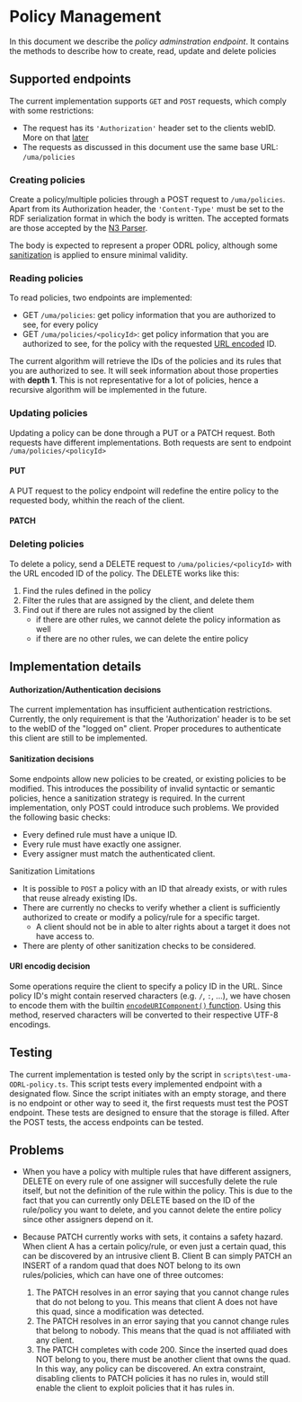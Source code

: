 # Policy Management
In this document we describe the *policy adminstration endpoint*.
It contains the methods to describe how to create, read, update and delete policies

## Supported endpoints
The current implementation supports `GET` and `POST` requests, which comply with some restrictions:
- The request has its `'Authorization'` header set to the clients webID. More on that [later](#authorizationauthentication-decisions)
- The requests as discussed in this document use the same base URL: `/uma/policies`

### Creating policies
Create a policy/multiple policies through a POST request to `/uma/policies`. Apart from its Authorization header, the `'Content-Type'` must be set to the RDF serialization format in which the body is written. The accepted formats are those accepted by the [N3 Parser](https://github.com/rdfjs/N3.js/?tab=readme-ov-file#parsing).

The body is expected to represent a proper ODRL policy, although some [sanitization](#sanitization-decisions) is applied to ensure minimal validity. 

### Reading policies
To read policies, two endpoints are implemented:
- GET `/uma/policies`: get policy information that you are authorized to see, for every policy
- GET `/uma/policies/<policyId>`: get policy information that you are authorized to see, for the policy with the requested [URL encoded](#uri-encodig-decision) ID.

The current algorithm will retrieve the IDs of the policies and its rules that you are authorized to see. It will seek information about those properties with **depth 1**. This is not representative for a lot of policies, hence a recursive algorithm will be implemented in the future.

### Updating policies
Updating a policy can be done through a PUT or a PATCH request. Both requests have different implementations. Both requests are sent to endpoint `/uma/policies/<policyId>`

#### PUT
A PUT request to the policy endpoint will redefine the entire policy to the requested body, whithin the reach of the client. 

#### PATCH

### Deleting policies
To delete a policy, send a DELETE request to `/uma/policies/<policyId>` with the URL encoded ID of the policy. The DELETE works like this:
1. Find the rules defined in the policy
2. Filter the rules that are assigned by the client, and delete them
3. Find out if there are rules not assigned by the client
    * if there are other rules, we cannot delete the policy information as well
    * if there are no other rules, we can delete the entire policy


## Implementation details

#### Authorization/Authentication decisions
The current implementation has insufficient authentication restrictions. Currently, the only requirement is that the 'Authorization' header is to be set to the webID of the "logged on" client. Proper procedures to authenticate this client are still to be implemented.

#### Sanitization decisions
Some endpoints allow new policies to be created, or existing policies to be modified. This introduces the possibility of invalid syntactic or semantic policies, hence a sanitization strategy is required. In the current implementation, only POST could introduce such problems. We provided the following basic checks:
- Every defined rule must have a unique ID.
- Every rule must have exactly one assigner.
- Every assigner must match the authenticated client.

Sanitization Limitations
- It is possible to `POST` a policy with an ID that already exists, or with rules that reuse already existing IDs.
- There are currently no checks to verify whether a client is sufficiently authorized to create or modify a policy/rule for a specific target.
    * A client should not be in able to alter rights about a target it does not have access to.
- There are plenty of other sanitization checks to be considered. 

#### URI encodig decision
Some operations require the client to specify a policy ID in the URL. Since policy ID's might contain reserved characters (e.g. `/`, `:`, ...), we have chosen to encode them with the builtin [`encodeURIComponent()` function](https://developer.mozilla.org/en-US/docs/Web/JavaScript/Reference/Global_Objects/encodeURIComponent). Using this method, reserved characters will be converted to their respective UTF-8 encodings.

## Testing
The current implementation is tested only by the script in `scripts\test-uma-ODRL-policy.ts`. This script tests every implemented endpoint with a designated flow. Since the script initiates with an empty storage, and there is no endpoint or other way to seed it, the first requests must test the POST endpoint. These tests are designed to ensure that the storage is filled. After the POST tests, the access endpoints can be tested. 

## Problems
- When you have a policy with multiple rules that have different assigners, DELETE on every rule of one assigner will succesfully delete the rule itself, but not the definition of the rule within the policy. This is due to the fact that you can currently only DELETE based on the ID of the rule/policy you want to delete, and you cannot delete the entire policy since other assigners depend on it. 

- Because PATCH currently works with sets, it contains a safety hazard. When client A has a certain policy/rule, or even just a certain quad, this can be discovered by an intrusive client B. Client B can simply PATCH an INSERT of a random quad that does NOT belong to its own rules/policies, which can have one of three outcomes:
    1. The PATCH resolves in an error saying that you cannot change rules that do not belong to you. This means that client A does not have this quad, since a modification was detected.
    2. The PATCH resolves in an error saying that you cannot change rules that belong to nobody. This means that the quad is not affiliated with any client.
    3. The PATCH completes with code 200. Since the inserted quad does NOT belong to you, there must be another client that owns the quad. In this way, any policy can be discovered.
  An extra constraint, disabling clients to PATCH policies it has no rules in, would still enable the client to exploit policies that it has rules in. 
